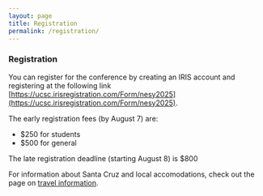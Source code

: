 ```yaml
---
layout: page
title: Registration
permalink: /registration/
---
```


### Registration

You can register for the conference by creating an IRIS account and registering at the following link [https://ucsc.irisregistration.com/Form/nesy2025](https://ucsc.irisregistration.com/Form/nesy2025).

The early registration fees (by August 7) are: 
- $250 for students
- $500 for general

The late registration deadline (starting August 8) is $800

For information about Santa Cruz and local accomodations, check out the page on [travel information](/travel_information/).

